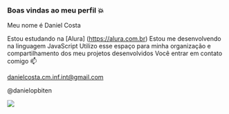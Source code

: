 ### Boas vindas ao meu perfil 💥

Meu nome é Daniel Costa

Estou estudando na [Alura] (https://alura.com.br)
Estou me desenvolvendo na linguagem JavaScript
Utilizo esse espaço para minha organização e compartilhamento dos meu projetos desenvolvidos
Você entrar em contato comigo 📫

danielcosta.cm.inf.int@gmail.com

@danielopbiten

![](https://tenor.com/pt-BR/view/luffy-one-piece-conquerors-haki-one-piece-monkey-d-luffy-episode1015-gif-25511799)
